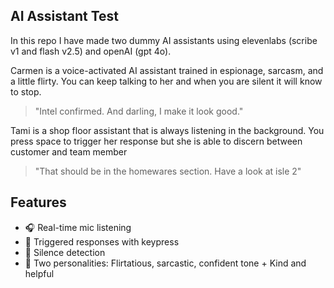 ## AI Assistant Test

In this repo I have made two dummy AI assistants using elevenlabs (scribe v1 and flash v2.5) and openAI (gpt 4o).

Carmen is a voice-activated AI assistant trained in espionage, sarcasm, and a little flirty. You can keep talking to her and when you are silent it will know to stop.

> "Intel confirmed. And darling, I make it look good."

Tami is a shop floor assistant that is always listening in the background. You press space to trigger her response but she is able to discern between customer and team member

> "That should be in the homewares section. Have a look at isle 2"

## Features
- 🎧 Real-time mic listening
- 🔘 Triggered responses with keypress
- 🔘 Silence detection
- 💬 Two personalities: Flirtatious, sarcastic, confident tone + Kind and helpful